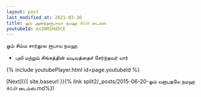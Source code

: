 ```yaml
---
layout: post
last_modified_at: 2021-03-30
title: ஓம் அனந்தரூபாயா நமஹ ௧௦௮ டைம்ஸ்
youtubeId: ms3NRSHd5CE
---
```

 
 
 ஓம் சிம்ம சார்தூல ரூபாய நமஹ  
 
 -  புலி மற்றும் சிங்கத்தின் வடிவத்தைச் சேர்ந்தவர் யார் 
 
  
 
  
 
 
 
 
 
 


{% include youtubePlayer.html id=page.youtubeId %}
 
[Next]({{ site.baseurl }}{% link  split2/_posts/2015-06-20-ஓம் யஞபதயே நமஹ ௧௦௮ டைம்ஸ்.md%})
 
